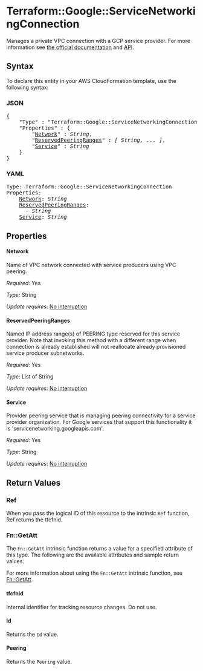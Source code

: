 # Terraform::Google::ServiceNetworkingConnection

Manages a private VPC connection with a GCP service provider. For more information see
[the official documentation](https://cloud.google.com/vpc/docs/configure-private-services-access#creating-connection)
and
[API](https://cloud.google.com/service-infrastructure/docs/service-networking/reference/rest/v1/services.connections).

## Syntax

To declare this entity in your AWS CloudFormation template, use the following syntax:

### JSON

<pre>
{
    "Type" : "Terraform::Google::ServiceNetworkingConnection",
    "Properties" : {
        "<a href="#network" title="Network">Network</a>" : <i>String</i>,
        "<a href="#reservedpeeringranges" title="ReservedPeeringRanges">ReservedPeeringRanges</a>" : <i>[ String, ... ]</i>,
        "<a href="#service" title="Service">Service</a>" : <i>String</i>
    }
}
</pre>

### YAML

<pre>
Type: Terraform::Google::ServiceNetworkingConnection
Properties:
    <a href="#network" title="Network">Network</a>: <i>String</i>
    <a href="#reservedpeeringranges" title="ReservedPeeringRanges">ReservedPeeringRanges</a>: <i>
      - String</i>
    <a href="#service" title="Service">Service</a>: <i>String</i>
</pre>

## Properties

#### Network

Name of VPC network connected with service producers using VPC peering.

_Required_: Yes

_Type_: String

_Update requires_: [No interruption](https://docs.aws.amazon.com/AWSCloudFormation/latest/UserGuide/using-cfn-updating-stacks-update-behaviors.html#update-no-interrupt)

#### ReservedPeeringRanges

Named IP address range(s) of PEERING type reserved for
this service provider. Note that invoking this method with a different range when connection
is already established will not reallocate already provisioned service producer subnetworks.

_Required_: Yes

_Type_: List of String

_Update requires_: [No interruption](https://docs.aws.amazon.com/AWSCloudFormation/latest/UserGuide/using-cfn-updating-stacks-update-behaviors.html#update-no-interrupt)

#### Service

Provider peering service that is managing peering connectivity for a
service provider organization. For Google services that support this functionality it is
'servicenetworking.googleapis.com'.

_Required_: Yes

_Type_: String

_Update requires_: [No interruption](https://docs.aws.amazon.com/AWSCloudFormation/latest/UserGuide/using-cfn-updating-stacks-update-behaviors.html#update-no-interrupt)

## Return Values

### Ref

When you pass the logical ID of this resource to the intrinsic `Ref` function, Ref returns the tfcfnid.

### Fn::GetAtt

The `Fn::GetAtt` intrinsic function returns a value for a specified attribute of this type. The following are the available attributes and sample return values.

For more information about using the `Fn::GetAtt` intrinsic function, see [Fn::GetAtt](https://docs.aws.amazon.com/AWSCloudFormation/latest/UserGuide/intrinsic-function-reference-getatt.html).

#### tfcfnid

Internal identifier for tracking resource changes. Do not use.

#### Id

Returns the <code>Id</code> value.

#### Peering

Returns the <code>Peering</code> value.

